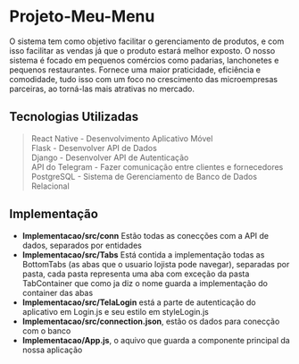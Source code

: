 # Projeto-Meu-Menu
O sistema tem como objetivo facilitar o gerenciamento de produtos, e com isso facilitar as vendas já que o produto estará melhor exposto.
O nosso sistema é focado em pequenos comércios como padarias, lanchonetes e pequenos restaurantes. 
Fornece uma maior praticidade, eficiência e comodidade, tudo isso com um foco no crescimento das microempresas parceiras, ao torná-las mais atrativas no mercado.


## Tecnologias Utilizadas 

> React Native - Desenvolvimento Aplicativo Móvel\
> Flask - Desenvolver API de Dados\
> Django - Desenvolver API de Autenticação\
> API do Telegram - Fazer comunicação entre clientes e fornecedores\
> PostgreSQL - Sistema de Gerenciamento de Banco de Dados Relacional


## Implementação

* **Implementacao/src/conn**  Estão todas as conecções com a API de dados, separados por entidades
* **Implementacao/src/Tabs** Está contida a implementação todas as BottomTabs (as abas que o usuario lojista pode navegar), separadas por pasta, cada pasta representa uma aba com exceção da pasta TabContainer que como ja diz o nome guarda a implementação do container das abas
* **Implementacao/src/TelaLogin** está a parte de autenticação do aplicativo em Login.js e seu estilo em styleLogin.js
* **Implementacao/src/connection.json**, estão os dados para conecção com o banco
* **Implementacao/App.js**, o aquivo que guarda a componente principal da nossa aplicação
